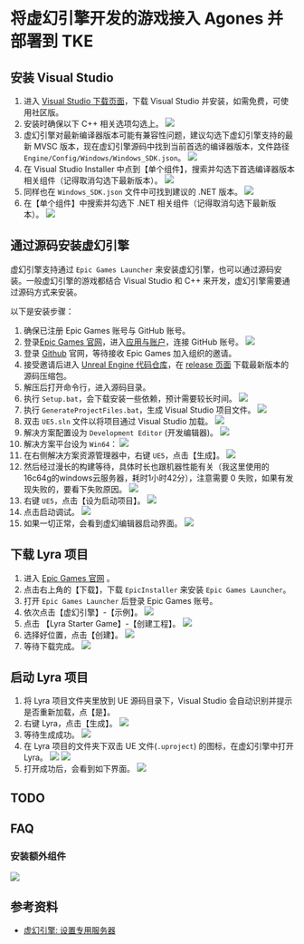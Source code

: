 # 将虚幻引擎开发的游戏接入 Agones 并部署到 TKE

## 安装 Visual Studio

1. 进入 [Visual Studio 下载页面](https://visualstudio.microsoft.com/zh-hans/downloads/)，下载 Visual Studio 并安装，如需免费，可使用社区版。
2. 安装时确保以下 C++ 相关选项勾选上。
    ![](https://image-host-1251893006.cos.ap-chengdu.myqcloud.com/2024%2F10%2F15%2F20241015102406.png)
3. 虚幻引擎对最新编译器版本可能有兼容性问题，建议勾选下虚幻引擎支持的最新 MVSC 版本，现在虚幻引擎源码中找到当前首选的编译器版本，文件路径 `Engine/Config/Windows/Windows_SDK.json`。
    ![](https://image-host-1251893006.cos.ap-chengdu.myqcloud.com/2024%2F10%2F15%2F20241015165228.png)
4. 在 Visual Studio Installer 中点到【单个组件】，搜索并勾选下首选编译器版本相关组件（记得取消勾选下最新版本）。
    ![](https://image-host-1251893006.cos.ap-chengdu.myqcloud.com/2024%2F10%2F16%2F20241016102245.png)
5. 同样也在 `Windows_SDK.json` 文件中可找到建议的 .NET 版本。
    ![](https://image-host-1251893006.cos.ap-chengdu.myqcloud.com/2024%2F10%2F16%2F20241016102810.png)
6. 在【单个组件】中搜索并勾选下 .NET 相关组件（记得取消勾选下最新版本）。
    ![](https://image-host-1251893006.cos.ap-chengdu.myqcloud.com/2024%2F10%2F16%2F20241016102718.png)

## 通过源码安装虚幻引擎

虚幻引擎支持通过 `Epic Games Launcher` 来安装虚幻引擎，也可以通过源码安装。一般虚幻引擎的游戏都结合 Visual Studio 和 C++ 来开发，虚幻引擎需要通过源码方式来安装。

以下是安装步骤：

1. 确保已注册 Epic Games 账号与 GitHub 账号。
2. 登录[Epic Games 官网](https://www.unrealengine.com/)，进入[应用与账户](https://www.unrealengine.com/account/connections?lang=zh-CN)，连接 GitHub 账号。
    ![](https://image-host-1251893006.cos.ap-chengdu.myqcloud.com/2024%2F10%2F15%2F20241015103049.png)
3. 登录 [Github](https://github.com/) 官网，等待接收 Epic Games 加入组织的邀请。
4. 接受邀请后进入 [Unreal Engine 代码仓库](https://github.com/EpicGames/UnrealEngine)，在 [release 页面](https://github.com/EpicGames/UnrealEngine/releases) 下载最新版本的源码压缩包。
5. 解压后打开命令行，进入源码目录。
6. 执行 `Setup.bat`，会下载安装一些依赖，预计需要较长时间。
    ![](https://image-host-1251893006.cos.ap-chengdu.myqcloud.com/2024%2F10%2F15%2F20241015102521.png)
7. 执行 `GenerateProjectFiles.bat`，生成 Visual Studio 项目文件。
    ![](https://image-host-1251893006.cos.ap-chengdu.myqcloud.com/2024%2F10%2F15%2F20241015104317.png)
9. 双击 `UE5.sln` 文件以将项目通过 Visual Studio 加载。
    ![](https://image-host-1251893006.cos.ap-chengdu.myqcloud.com/2024%2F10%2F15%2F20241015104403.png)
10. 解决方案配置设为 `Development Editor` (开发编辑器)。
    ![](https://image-host-1251893006.cos.ap-chengdu.myqcloud.com/2024%2F10%2F15%2F20241015104726.png)
11. 解决方案平台设为 `Win64`：
    ![](https://image-host-1251893006.cos.ap-chengdu.myqcloud.com/2024%2F10%2F15%2F20241015104840.png)
12. 在右侧解决方案资源管理器中，右键 `UE5`，点击【生成】。
    ![](https://image-host-1251893006.cos.ap-chengdu.myqcloud.com/2024%2F10%2F15%2F20241015105001.png)
13. 然后经过漫长的构建等待，具体时长也跟机器性能有关（我这里使用的16c64g的windows云服务器，耗时1小时42分），注意需要 0 失败，如果有发现失败的，要看下失败原因。
    ![](https://image-host-1251893006.cos.ap-chengdu.myqcloud.com/2024%2F10%2F16%2F20241016140321.png)
14. 右键 `UE5`，点击【设为启动项目】。
    ![](https://image-host-1251893006.cos.ap-chengdu.myqcloud.com/2024%2F10%2F15%2F20241015144043.png)
15. 点击启动调试。
    ![](https://image-host-1251893006.cos.ap-chengdu.myqcloud.com/2024%2F10%2F15%2F20241015144326.png)
16. 如果一切正常，会看到虚幻编辑器启动界面。
    ![](https://image-host-1251893006.cos.ap-chengdu.myqcloud.com/2024%2F10%2F16%2F20241016141131.png)

## 下载 Lyra 项目

1. 进入 [Epic Games 官网](https://store.epicgames.com/zh-CN/) 。
2. 点击右上角的【下载】，下载 `EpicInstaller` 来安装 `Epic Games Launcher`。
3. 打开 `Epic Games Launcher` 后登录 Epic Games 账号。
4. 依次点击【虚幻引擎】-【示例】。
    ![](https://image-host-1251893006.cos.ap-chengdu.myqcloud.com/2024%2F10%2F15%2F20241015100706.png)
5. 点击 【Lyra Starter Game】-【创建工程】。
    ![](https://image-host-1251893006.cos.ap-chengdu.myqcloud.com/2024%2F10%2F15%2F20241015100848.png) 
6. 选择好位置，点击【创建】。
    ![](https://image-host-1251893006.cos.ap-chengdu.myqcloud.com/2024%2F10%2F15%2F20241015101010.png)
7. 等待下载完成。
    ![](https://image-host-1251893006.cos.ap-chengdu.myqcloud.com/2024%2F10%2F15%2F20241015101039.png)

## 启动 Lyra 项目

1. 将 Lyra 项目文件夹里放到 UE 源码目录下，Visual Studio 会自动识别并提示是否重新加载，点【是】。
2. 右键 Lyra，点击【生成】。
    ![](https://image-host-1251893006.cos.ap-chengdu.myqcloud.com/2024%2F10%2F16%2F20241016144429.png)
3. 等待生成成功。
    ![](https://image-host-1251893006.cos.ap-chengdu.myqcloud.com/2024%2F10%2F16%2F20241016144631.png)
4. 在 Lyra 项目的文件夹下双击 UE 文件(`.uproject`) 的图标，在虚幻引擎中打开 Lyra。
    ![](https://image-host-1251893006.cos.ap-chengdu.myqcloud.com/2024%2F10%2F16%2F20241016144851.png)
    ![](https://image-host-1251893006.cos.ap-chengdu.myqcloud.com/2024%2F10%2F16%2F20241016143823.png)
5. 打开成功后，会看到如下界面。
    ![](https://image-host-1251893006.cos.ap-chengdu.myqcloud.com/2024%2F10%2F16%2F20241016144742.png)

## TODO

## FAQ

### 安装额外组件

![](https://image-host-1251893006.cos.ap-chengdu.myqcloud.com/2024%2F10%2F15%2F20241015104550.png)

## 参考资料

* [虚幻引擎: 设置专用服务器](https://dev.epicgames.com/documentation/zh-cn/unreal-engine/setting-up-dedicated-servers-in-unreal-engine)
